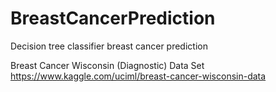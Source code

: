 # BreastCancerPrediction
Decision tree classifier breast cancer prediction

Breast Cancer Wisconsin (Diagnostic) Data Set
https://www.kaggle.com/uciml/breast-cancer-wisconsin-data
